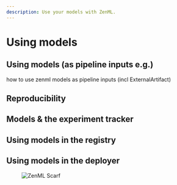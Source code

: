 ```yaml
---
description: Use your models with ZenML.
---
```


# Using models



## Using models (as pipeline inputs e.g.)

how to use zenml models as pipeline inputs (incl ExternalArtifact)

## Reproducibility

## Models & the experiment tracker


## Using models in the registry


## Using models in the deployer


<!-- For scarf -->
<figure><img alt="ZenML Scarf" referrerpolicy="no-referrer-when-downgrade" src="https://static.scarf.sh/a.png?x-pxid=f0b4f458-0a54-4fcd-aa95-d5ee424815bc" /></figure>
